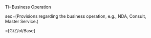 Ti=Business Operation

sec=(Provisions regarding the business operation, e.g., NDA, Consult, Master Service.)

=[G/Z/ol/Base]
